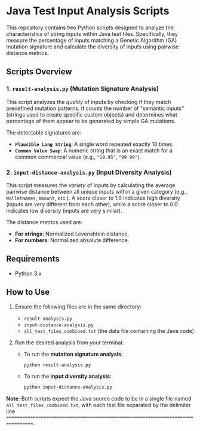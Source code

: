 # Java Test Input Analysis Scripts

This repository contains two Python scripts designed to analyze the characteristics of string inputs within Java test files. Specifically, they measure the percentage of inputs matching a Genetic Algorithm (GA) mutation signature and calculate the diversity of inputs using pairwise distance metrics.

## Scripts Overview

### 1. `result-analysis.py` (Mutation Signature Analysis)

This script analyzes the *quality* of inputs by checking if they match predefined mutation patterns. It counts the number of "semantic inputs" (strings used to create specific custom objects) and determines what percentage of them appear to be generated by simple GA mutations.

The detectable signatures are:
-   **`Plausible Long String`**: A single word repeated exactly 10 times.
-   **`Common Value Swap`**: A numeric string that is an exact match for a common commercial value (e.g., `"19.95"`, `"99.99"`).

### 2. `input-distance-analysis.py` (Input Diversity Analysis)

This script measures the *variety* of inputs by calculating the average pairwise distance between all unique inputs within a given category (e.g., `WalletNames`, `Amount`, etc.). A score closer to 1.0 indicates high diversity (inputs are very different from each other), while a score closer to 0.0 indicates low diversity (inputs are very similar).

The distance metrics used are:
-   **For strings**: Normalized Levenshtein distance.
-   **For numbers**: Normalized absolute difference.

## Requirements

-   Python 3.x

## How to Use

1.  Ensure the following files are in the same directory:
    -   `result-analysis.py`
    -   `input-distance-analysis.py`
    -   `all_test_files_combined.txt` (the data file containing the Java code)

2.  Run the desired analysis from your terminal:

    -   To run the **mutation signature analysis**:
        ```bash
        python result-analysis.py
        ```
    -   To run the **input diversity analysis**:
        ```bash
        python input-distance-analysis.py
        ```

**Note**: Both scripts expect the Java source code to be in a single file named `all_test_files_combined.txt`, with each test file separated by the delimiter line `================================================================================`.
